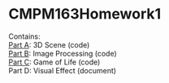 # CMPM163Homework1
Contains:   
  [Part A](TaylaRund/CMPM163Homework1/3DScene.html): 3D Scene (code)   
  [Part B](CMPM163Homework1/ImageProcesser.html): Image Processing (code)   
  [Part C](CMPM163Homework1/GameOfLifeColor.html): Game of Life (code)   
  Part D: Visual Effect (document)   
